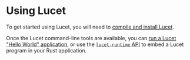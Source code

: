# Using Lucet

To get started using Lucet, you will need to [compile and install Lucet](./Compiling.md).

Once the Lucet command-line tools are available, you can [run a Lucet "Hello World"
application](./Your-first-Lucet-application.md), or use the [`lucet-runtime`
API](./lucet-runtime-example.md) to embed a Lucet program in your Rust application.

